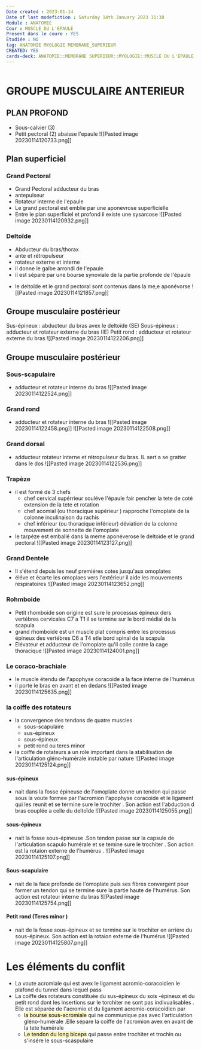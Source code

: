 ```yaml
---
Date created : 2023-01-14
Date of last modefiction : Saturday 14th January 2023 11:38
Module : ANATOMIE
Cour : MUSCLE DU L'EPAULE 
Present dans le coure : YES
Étudiée : NO
tag: ANATOMIE MYOLOGIE MEMBRANE_SUPERIEUR
CREATED: YES
cards-deck: ANATOMIE::MEMBRANE SUPERIEUR::MYOLOGIE::MUSCLE DU L'EPAULE COURS
---
```

```toc
```

# GROUPE MUSCULAIRE ANTERIEUR 
## PLAN PROFOND 
- Sous-calvier (3) 
- Petit pectoral (2) abaisse l'epaule 
![[Pasted image 20230114120733.png]]

## Plan superficiel 
### Grand Pectoral
- Grand Pectoral adducteur du bras 
- antepulseur 
- Rotateur interne de l'epaule 
- Le grand pectoral est emblie par une aponevrose superficielle 
- Entre le plan superficiel et profond il existe une sysarcose 
![[Pasted image 20230114120932.png]]
### Deltoïde 
* Abducteur du bras/thorax
* ante et rétropulseur 
* rotateur externe et interne 
* il donne le galbe arrondi de l'epaule 
* il est séparé par une bourse synoviale de la partie profonde de l'épaule 
- le deltoïde et le grand pectoral sont contenus dans la me,e aponévorse
![[Pasted image 20230114121857.png]]

## Groupe musculaire postérieur 
Sus-épineux : abducteur du bras avex le deltoïde (SE)
Sous-épineux  : adducteur et rotateur externe du bras (IE)
Petit rond : adducteur et rotateur externe du bras 
![[Pasted image 20230114122206.png]]
## Groupe musculaire postérieur 
### Sous-scapulaire 
- adducteur et rotateur interne du bras
![[Pasted image 20230114122524.png]]
### Grand rond 
- adducteur et rotateur interne du bras 
![[Pasted image 20230114122458.png]] ![[Pasted image 20230114122508.png]]
### Grand dorsal
- adducteur rotateur interne et rétropulseur du bras. IL sert a se gratter dans le dos 
![[Pasted image 20230114122536.png]]
###  Trapèze
- il est formé de 3 chefs 
	- chef cervical supérrieur souléve l'épaule fair pencher la tete de coté extension de la tete et rotation 
	- chef acomial (ou thoracique supérieur ) rapproche l'omoplate de la colonne inculinaison du rachis 
	- chef inférieur (ou thoracique inférieur) déviation de la colonne mouvement de sonnette de l'omoplate 
- le tarpéze est emballé dans la meme aponéverose le deltoïde et le grand pectoral 
![[Pasted image 20230114123127.png]]
### Grand Dentele 
- Il s'étend depuis les neuf premiéres cotes jusqu'aux omoplates 
- éléve et écarte les omoplaes vers l'extérieur il aide les mouvements respiratoires 
![[Pasted image 20230114123652.png]]
### Rohmboide 
- Petit rhomboide son origine est sure le processus épineux ders vertébres cervicales C7 a T1 il se termine sur le bord médial de la scapula 
- grand rhomboide est un muscle plat compris entre les processus épineux des vertébres C6 a T4  etle bord spinal de la scapula 
- Elévateur et adducteur de l'omoplate qu'il colle contre la cage thoracique 
![[Pasted image 20230114124001.png]]
### Le coraco-brachiale 
- le muscle étendu de l'apophyse coracoide a la face interne de l'humérus 
- il porte le bras en avant et en dedans 
![[Pasted image 20230114125635.png]]
### la coiffe des rotateurs
- la convergence des tendons de quatre muscles 
	- sous-scapulaire 
	- sus-épineux 
	- sous-épineux
	- petit rond ou teres minor
- la coiffe de rotateurs a un role important dans la stabilisation de l'articulation gléno-humérale instable par nature 
![[Pasted image 20230114125124.png]]
#### sus-épineux
- nait dans la fosse épineuse de l'omoplate donne un tendon qui passe sous la voute formee par l'acromion l'apophyse coracoide et le ligament qui les reunit et se termine sure le trochiter . Son action est l'abduction d bras couplée a celle du deltoïde 
![[Pasted image 20230114125055.png]]
#### sous-épineux 
- nait la fosse sous-épineuse .Son tendon passe sur la capsule de l'articulation scapulo humérale et se temine sure le trochiter . Son action est la rotaion externe de l'humérus .
![[Pasted image 20230114125107.png]]
#### Sous-scapulaire 
- nait de la face profonde de l'omoplate puis ses fibres convergent pour former un tendon qui se termine sure la partie haute de l'humérus. Son action est rotateur interne du bras 
![[Pasted image 20230114125754.png]]
#### Petit rond (Teres minor )
- nait de la fosse sous-épineux et se termine sur le trochiter en arriére du sous-épineux. Son action est la rotaion externe de l'humérus 
![[Pasted image 20230114125807.png]]

# Les éléments du conflit 
- La voute acromiale qui est avex le ligament acromio-coracoidien le plafond du tunnel dans lequel pass 
- La coiffe des rotateurs constituée du sus-épineux du sois -épineux et du petit rond dont les insertions sur le torchiter ne sont pas indivualisables . Elle est séparée de l'acromio et du ligament acromio-coracoidien par 
	- <mark style="background: #FFF3A3A6;">la bourse sous-acromiale</mark> qui ne communique pas avec l'articulation gléno-humérale .Elle sépare la coiffe de l'acromion avex en avant de la tete humérale 
	- <mark style="background: #FFF3A3A6;">Le tendon du long biceps</mark> qui passe entre trochiter et trochin ou s'insére le sous-scaspulaire